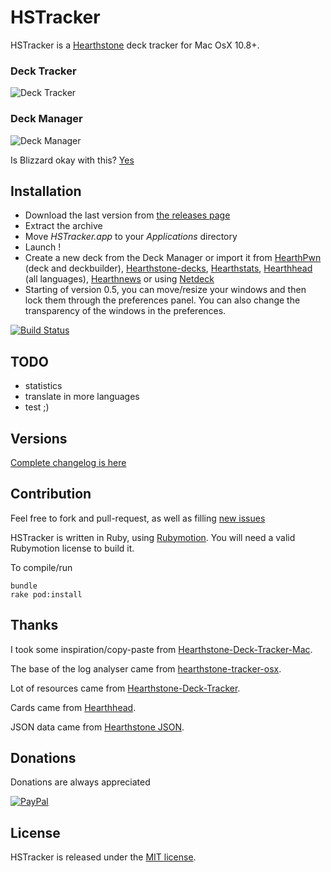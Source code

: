 # HSTracker

HSTracker is a [Hearthstone](http://www.playhearthstone.com/) deck tracker for Mac OsX 10.8+.

### Deck Tracker
![Deck Tracker](https://github.com/bmichotte/HSTracker/blob/master/hstracker.jpg)

### Deck Manager
![Deck Manager](https://github.com/bmichotte/HSTracker/blob/master/manager.png)

Is Blizzard okay with this?
[Yes](https://twitter.com/bdbrode/status/511151446038179840)

## Installation
- Download the last version from [the releases page](https://github.com/bmichotte/HSTracker/releases)
- Extract the archive
- Move _HSTracker.app_ to your _Applications_ directory
- Launch !
- Create a new deck from the Deck Manager or import it from [HearthPwn](http://www.hearthpwn.com) (deck and deckbuilder), [Hearthstone-decks](http://www.hearthstone-decks.com), [Hearthstats](https://hearthstats.net), [Hearthhead](http://www.hearthhead.com/) (all languages), [Hearthnews](http://www.hearthnews.fr/) or using [Netdeck](https://chrome.google.com/webstore/detail/netdeck/lpdbiakcpmcppnpchohihcbdnojlgeel)
- Starting of version 0.5, you can move/resize your windows and then lock them through the preferences panel. You can also change the transparency of the windows in the preferences.

[![Build Status](https://travis-ci.org/bmichotte/HSTracker.svg?branch=master)](https://travis-ci.org/bmichotte/HSTracker)

## TODO
- statistics
- translate in more languages
- test ;) 

## Versions
[Complete changelog is here](versions.markdown)

## Contribution
Feel free to fork and pull-request, as well as filling [new issues](https://github.com/bmichotte/HSTracker/issues)

HSTracker is written in Ruby, using [Rubymotion](http://www.rubymotion.com/). You will need a valid Rubymotion license to build it.

To compile/run
```
bundle
rake pod:install
```

## Thanks

I took some inspiration/copy-paste from [Hearthstone-Deck-Tracker-Mac](https://github.com/Jeswang/Hearthstone-Deck-Tracker-Mac).

The base of the log analyser came from [hearthstone-tracker-osx](https://github.com/hellozimi/hearthstone-tracker-osx).

Lot of resources came from [Hearthstone-Deck-Tracker](https://github.com/Epix37/Hearthstone-Deck-Tracker).

Cards came from [Hearthhead](http://www.hearthhead.com/).

JSON data came from [Hearthstone JSON](http://hearthstonejson.com/).

## Donations
Donations are always appreciated 

[![PayPal](https://www.paypalobjects.com/en_US/i/btn/btn_donate_SM.gif)](https://www.paypal.com/cgi-bin/webscr?cmd=_donations&business=bmichotte%40gmail%2ecom&lc=US&item_name=HSTracker&currency_code=EUR&bn=PP%2dDonationsBF%3abtn_donate_SM%2egif%3aNonHosted)

## License

HSTracker is released under the [MIT license](LICENSE).